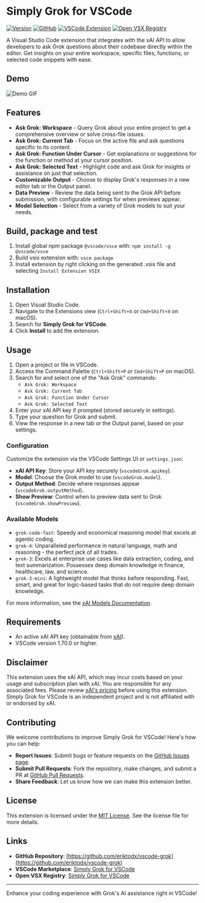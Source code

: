 # Simply Grok for VSCode

[![Version](https://img.shields.io/badge/Version-1.1.1-green)](https://github.com/eriktodx/vscode-grok/releases)
[![GitHub](https://img.shields.io/badge/GitHub-vscode--grok-blue)](https://github.com/eriktodx/vscode-grok)
[![VSCode Extension](https://img.shields.io/badge/VSCode_Extension-Simply_Grok_for_VSCode-red)](https://marketplace.visualstudio.com/items?itemName=ErikKralj.vscode-grok)
[![Open VSX Registry](https://img.shields.io/badge/Open_VSX-Simply_Grok_for_VSCode-purple)](https://open-vsx.org/extension/ErikKralj/vscode-grok)

A Visual Studio Code extension that integrates with the xAI API to allow developers to ask Grok questions about their codebase directly within the editor. Get insights on your entire workspace, specific files, functions, or selected code snippets with ease.

## Demo

![Demo GIF](resources/demo1.gif)

## Features

- **Ask Grok: Workspace** - Query Grok about your entire project to get a comprehensive overview or solve cross-file issues.
- **Ask Grok: Current Tab** - Focus on the active file and ask questions specific to its content.
- **Ask Grok: Function Under Cursor** - Get explanations or suggestions for the function or method at your cursor position.
- **Ask Grok: Selected Text** - Highlight code and ask Grok for insights or assistance on just that selection.
- **Customizable Output** - Choose to display Grok's responses in a new editor tab or the Output panel.
- **Data Preview** - Review the data being sent to the Grok API before submission, with configurable settings for when previews appear.
- **Model Selection** - Select from a variety of Grok models to suit your needs.

## Build, package and test

1. Install global npm package `@vscode/vsce` with: `npm install -g @vscode/vsce`
2. Build vsix extension with: `vsce package`
3. Install extension by right clicking on the generated .vsix file and selecting `Install Extension VSIX`

## Installation

1. Open Visual Studio Code.
2. Navigate to the Extensions view (`Ctrl+Shift+X` or `Cmd+Shift+X` on macOS).
3. Search for **Simply Grok for VSCode**.
4. Click **Install** to add the extension.

## Usage

1. Open a project or file in VSCode.
2. Access the Command Palette (`Ctrl+Shift+P` or `Cmd+Shift+P` on macOS).
3. Search for and select one of the "Ask Grok" commands:
   - `Ask Grok: Workspace`
   - `Ask Grok: Current Tab`
   - `Ask Grok: Function Under Cursor`
   - `Ask Grok: Selected Text`
4. Enter your xAI API key if prompted (stored securely in settings).
5. Type your question for Grok and submit.
6. View the response in a new tab or the Output panel, based on your settings.

### Configuration

Customize the extension via the VSCode Settings UI or `settings.json`:

- **xAI API Key**: Store your API key securely (`vscodeGrok.apiKey`).
- **Model**: Choose the Grok model to use (`vscodeGrok.model`).
- **Output Method**: Decide where responses appear (`vscodeGrok.outputMethod`).
- **Show Preview**: Control when to preview data sent to Grok (`vscodeGrok.showPreview`).

### Available Models

- `grok-code-fast`: Speedy and economical reasoning model that excels at agentic coding.
- `grok-4`: Unparalleled performance in natural language, math and reasoning - the perfect jack of all trades.
- `grok-3`: Excels at enterprise use cases like data extraction, coding, and text summarization. Possesses deep domain knowledge in finance, healthcare, law, and science.
- `grok-3-mini`: A lightweight model that thinks before responding. Fast, smart, and great for logic-based tasks that do not require deep domain knowledge.

For more information, see the [xAI Models Documentation](https://docs.x.ai/docs/models).

## Requirements

- An active xAI API key (obtainable from [xAI](https://x.ai/api)).
- VSCode version 1.70.0 or higher.

## Disclaimer

This extension uses the xAI API, which may incur costs based on your usage and subscription plan with xAI. You are responsible for any associated fees. Please review [xAI's pricing](https://docs.x.ai/docs/models) before using this extension. Simply Grok for VSCode is an independent project and is not affiliated with or endorsed by xAI.

## Contributing

We welcome contributions to improve Simply Grok for VSCode! Here's how you can help:

- **Report Issues**: Submit bugs or feature requests on the [GitHub Issues page](https://github.com/eriktodx/vscode-grok/issues).
- **Submit Pull Requests**: Fork the repository, make changes, and submit a PR at [GitHub Pull Requests](https://github.com/eriktodx/vscode-grok/pulls).
- **Share Feedback**: Let us know how we can make this extension better.

## License

This extension is licensed under the [MIT License](LICENSE). See the license file for more details.

## Links

- **GitHub Repository**: [https://github.com/eriktodx/vscode-grok](https://github.com/eriktodx/vscode-grok)
- **VSCode Marketplace**: [Simply Grok for VSCode](https://marketplace.visualstudio.com/items?itemName=ErikKralj.vscode-grok)
- **Open VSX Registry**: [Simply Grok for VSCode](https://open-vsx.org/extension/ErikKralj/vscode-grok)

---

Enhance your coding experience with Grok's AI assistance right in VSCode!
